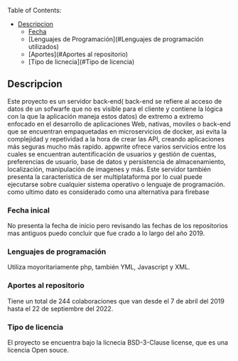 

Table of Contents:

- [Descripcion](#installation)
  - [Fecha](#unix)
  - [Lenguajes de Programación](#Lenguajes de programación utilizados)
  - [Aportes](#Aportes al repositorio)
  - [Tipo de licnecia](#Tipo de licencia)
  

## Descripcion
Este proyecto es un servidor back-end( back-end se refiere al acceso de datos de un sofwarfe que no es visible para el cliente y contiene la lógica con la que la aplicación maneja estos datos) de extremo a extremo enfocado en el desarrollo de aplicaciones Web, nativas, moviles o back-end que se encuentran empaquetadas en microservicios de docker, asi evita la complejidad y repetividad a la hora de crear las API, creando aplicaciones más seguras mucho más rapido. appwrite ofrece varios servicios entre los cuales se encuentran autentificación de usuarios y gestión de cuentas, preferencias de usuario, base de datos y persistencia de almacenamiento, localización, manipulación de imagenes y más. Este servidor también presenta la caracteristica de ser multiplataforma por lo cual puede ejecutarse sobre cualquier sistema operativo o lenguaje de programación. como ultimo dato es considerado como una alternativa para firebase

### Fecha inical
No presenta la fecha de inicio pero revisando las fechas de los repositorios mas antiguos puedo concluir que fue crado a lo largo del año 2019.

### Lenguajes de programación
Utiliza moyoritariamente php, también YML, Javascript y XML.

### Aportes al repositorio
Tiene un total de 244 colaboraciones que van desde el 7 de abril del 2019 hasta el 22 de septiembre del 2022.
### Tipo de licencia
El proyecto se encuentra bajo la licnecia BSD-3-Clause license, que es una licencia Open souce.


